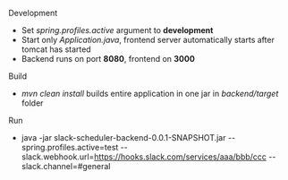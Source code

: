 Development
- Set _spring.profiles.active_ argument to **development** 
- Start only _Application.java_, frontend server automatically starts after tomcat has started
- Backend runs on port **8080**, frontend on **3000**

Build
- _mvn clean install_ builds entire application in one jar in _backend/target_ folder

Run
- java -jar slack-scheduler-backend-0.0.1-SNAPSHOT.jar --spring.profiles.active=test --slack.webhook.url=https://hooks.slack.com/services/aaa/bbb/ccc --slack.channel=#general